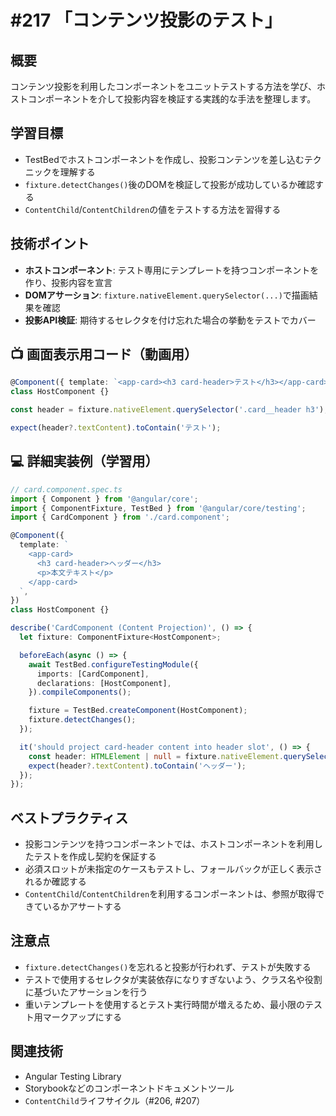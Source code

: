 # #217 「コンテンツ投影のテスト」

## 概要
コンテンツ投影を利用したコンポーネントをユニットテストする方法を学び、ホストコンポーネントを介して投影内容を検証する実践的な手法を整理します。

## 学習目標
- TestBedでホストコンポーネントを作成し、投影コンテンツを差し込むテクニックを理解する
- `fixture.detectChanges()`後のDOMを検証して投影が成功しているか確認する
- `ContentChild`/`ContentChildren`の値をテストする方法を習得する

## 技術ポイント
- **ホストコンポーネント**: テスト専用にテンプレートを持つコンポーネントを作り、投影内容を宣言
- **DOMアサーション**: `fixture.nativeElement.querySelector(...)`で描画結果を確認
- **投影API検証**: 期待するセレクタを付け忘れた場合の挙動をテストでカバー

## 📺 画面表示用コード（動画用）

```typescript
@Component({ template: `<app-card><h3 card-header>テスト</h3></app-card>` })
class HostComponent {}
```

```typescript
const header = fixture.nativeElement.querySelector('.card__header h3');
```

```typescript
expect(header?.textContent).toContain('テスト');
```

## 💻 詳細実装例（学習用）
```typescript
// card.component.spec.ts
import { Component } from '@angular/core';
import { ComponentFixture, TestBed } from '@angular/core/testing';
import { CardComponent } from './card.component';

@Component({
  template: `
    <app-card>
      <h3 card-header>ヘッダー</h3>
      <p>本文テキスト</p>
    </app-card>
  `,
})
class HostComponent {}

describe('CardComponent (Content Projection)', () => {
  let fixture: ComponentFixture<HostComponent>;

  beforeEach(async () => {
    await TestBed.configureTestingModule({
      imports: [CardComponent],
      declarations: [HostComponent],
    }).compileComponents();

    fixture = TestBed.createComponent(HostComponent);
    fixture.detectChanges();
  });

  it('should project card-header content into header slot', () => {
    const header: HTMLElement | null = fixture.nativeElement.querySelector('.card__header h3');
    expect(header?.textContent).toContain('ヘッダー');
  });
});
```

## ベストプラクティス
- 投影コンテンツを持つコンポーネントでは、ホストコンポーネントを利用したテストを作成し契約を保証する
- 必須スロットが未指定のケースもテストし、フォールバックが正しく表示されるか確認する
- `ContentChild`/`ContentChildren`を利用するコンポーネントは、参照が取得できているかアサートする

## 注意点
- `fixture.detectChanges()`を忘れると投影が行われず、テストが失敗する
- テストで使用するセレクタが実装依存になりすぎないよう、クラス名や役割に基づいたアサーションを行う
- 重いテンプレートを使用するとテスト実行時間が増えるため、最小限のテスト用マークアップにする

## 関連技術
- Angular Testing Library
- Storybookなどのコンポーネントドキュメントツール
- `ContentChild`ライフサイクル（#206, #207）


